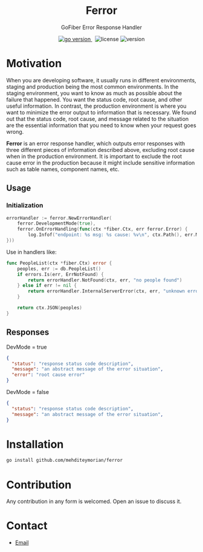 <h1 align="center">
Ferror</h1>
<p align="center">GoFiber Error Response Handler</p>

<p align="center">
<a href="https://pkg.go.dev/github.com/mehditeymorian/ferror?tab=doc"target="_blank">
    <img src="https://img.shields.io/badge/Go-1.20+-00ADD8?style=for-the-badge&logo=go" alt="go version" />
</a>&nbsp;
<img src="https://img.shields.io/badge/license-mit-red?style=for-the-badge&logo=none" alt="license" />

<img src="https://img.shields.io/badge/Version-1.0.0-informational?style=for-the-badge&logo=none" alt="version" />
</p>

# Motivation
When you are developing software, it usually runs in different environments, staging and production being the most common environments. In the staging environment, you want to know as much as possible about the failure that happened. You want the status code, root cause, and other useful information. In contrast, the production environment is where you want to minimize the error output to information that is necessary. We found out that the status code, root cause, and message related to the situation are the essential information that you need to know when your request goes wrong.

**Ferror** is an error response handler, which outputs error responses with three different pieces of information described above, excluding root cause when in the production environment. It is important to exclude the root cause error in the production because it might include sensitive information such as table names, component names, etc.

## Usage

### Initialization
```go
errorHandler := ferror.NewErrorHandler(
    ferror.DevelopmentMode(true),
    ferror.OnErrorHandling(func(ctx *fiber.Ctx, err ferror.Error) {
        log.Infof("endpoint: %s msg: %s cause: %v\n", ctx.Path(), err.Message, err.Cause)
}))
```
Use in handlers like:
```go
func PeopleList(ctx *fiber.Ctx) error {
	peoples, err := db.PeopleList()
	if errors.Is(err, ErrNotFound) {
		return errorHandler.NotFound(ctx, err, "no people found")
	} else if err != nil {
		return errorHandler.InternalServerError(ctx, err, "unknown error happened")
	}

	return ctx.JSON(peoples)
}
```

## Responses

DevMode = true
```json
{
  "status": "response status code description",
  "message": "an abstract message of the error situation",
  "error": "root cause error"
}
```

DevMode = false
```json
{
  "status": "response status code description",
  "message": "an abstract message of the error situation",
}
```




# Installation
```bash
go install github.com/mehditeymorian/ferror
```

# Contribution
Any contribution in any form is welcomed. Open an issue to discuss it.

# Contact
- [Email](mailto:mehditeymorian322@gmail.com)